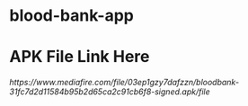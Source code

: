 # blood-bank-app

<h1>APK File Link Here </h1>
<h6>https://www.mediafire.com/file/03ep1gzy7dafzzn/bloodbank-31fc7d2d11584b95b2d65ca2c91cb6f8-signed.apk/file</h6>
